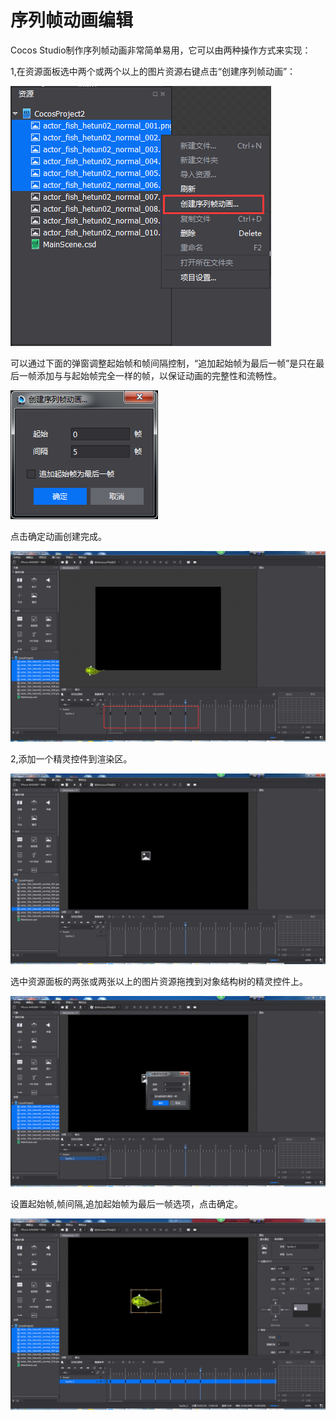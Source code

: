 # 序列帧动画编辑
Cocos Studio制作序列帧动画非常简单易用，它可以由两种操作方式来实现：

1,在资源面板选中两个或两个以上的图片资源右键点击“创建序列帧动画”：

![image](res/image001.png)

可以通过下面的弹窗调整起始帧和帧间隔控制，“追加起始帧为最后一帧”是只在最后一帧添加与与起始帧完全一样的帧，以保证动画的完整性和流畅性。

![image](res/image002.png)

点击确定动画创建完成。

![image](res/image003.png)

2,添加一个精灵控件到渲染区。

![image](res/image004.png)

选中资源面板的两张或两张以上的图片资源拖拽到对象结构树的精灵控件上。

![image](res/image005.png)

设置起始帧,帧间隔,追加起始帧为最后一帧选项，点击确定。

![image](res/image006.png)


